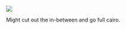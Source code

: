 ![](https://db-feed.s3.us-east-1.amazonaws.com/next-s3-uploads/11152c78-f925-4cd3-b56a-daeaf15e9736/20240526_12h21m50s_grim.png)

Might cut out the in-between and go full cairo.